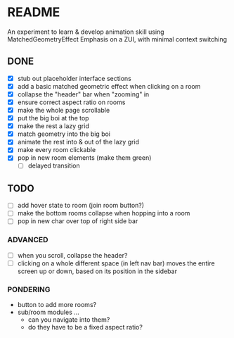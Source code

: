 #  README

An experiment to learn & develop animation skill using MatchedGeometryEffect
Emphasis on a ZUI, with minimal context switching

## DONE
- [x] stub out placeholder interface sections
- [x] add a basic matched geometric effect when clicking on a room
- [x] collapse the "header" bar when "zooming" in
- [x] ensure correct aspect ratio on rooms
- [x] make the whole page scrollable
- [x] put the big boi at the top
- [x] make the rest a lazy grid
- [x] match geometry into the big boi
- [x] animate the rest into & out of the lazy grid
- [x] make every room clickable 
- [x] pop in new room elements (make them green)
  - [ ] delayed transition

## TODO
- [ ] add hover state to room (join room button?)
- [ ] make the bottom rooms collapse when hopping into a room
- [ ] pop in new char over top of right side bar

### ADVANCED
- [ ] when you scroll, collapse the header?
- [ ] clicking on a whole different space (in left nav bar) moves the entire screen up or down, based on its position in the sidebar

### PONDERING
- button to add more rooms?
- sub/room modules ...
  - can you navigate into them?
  - do they have to be a fixed aspect ratio?
